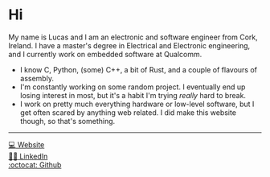 # Hi

My name is Lucas and I am an electronic and software engineer from Cork, Ireland. I have a master's
degree in Electrical and Electronic engineering, and I currently work on embedded software at
Qualcomm.

- I know C, Python, (some) C++, a bit of Rust, and a couple of flavours of assembly.
- I'm constantly working on some random project. I eventually end up losing interest in most, but
it's a habit I'm trying *really* hard to break.
- I work on pretty much everything hardware or low-level software, but I get often scared by
anything web related. I did make this website though, so that's something.

---

[:computer: Website][websiteurl]\
[:man_student: LinkedIn][linkedinurl]\
[:octocat: Github][githuburl]

[headerimg]: https://raw.githubusercontent.com/staticintlucas/staticintlucas/master/header.png
[websiteurl]: https://staticintlucas.github.io
[linkedinurl]: https://www.linkedin.com/in/ljansen0
[githuburl]: https://github.com/staticintlucas
